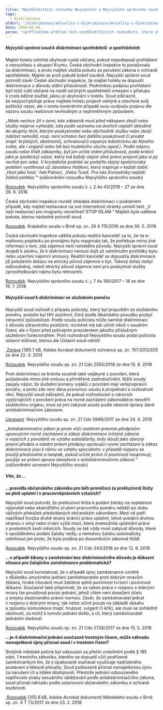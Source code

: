 ```yaml
---
title: "Nejdůležitější rozsudky Nejvyššího a Nejvyššího správního soudu v oblasti diskriminace"
tags:
  - Diskriminace
oldUrl: "/diskriminace/aktuality-z-diskriminace/aktuality-z-diskriminace-2019/nejdulezitejsi-rozsudky-nejvyssiho-a-nejvyssiho-spravniho-soudu-v-oblasti-diskriminace/"
date: 2019-01-04
perex: "<p>Přinášíme přehled těch nejdůležitějších rozhodnutí, která obě nejvyšší soudní instance vydaly v roce 2018. Pokud víte ještě o nějakém klíčovém rozsudku, kontaktujte nás. Rádi se o něm dozvíme.</p>"
---
```


<!-- imported from the old website -->

<h5>Nejvyšší správní soud k diskriminaci spotřebitelů  a spotřebitelek</h5> <p>Majitel hotelu odmítal ubytovat ruské občany, pokud nepodepsali prohlášení o nesouhlasu s okupací Krymu. Česká obchodní inspekce to považovala za diskriminaci, a proto majiteli uložila pokutu za porušení zákona o ochraně spotřebitele. Majitel se proti pokutě bránil soudně. Nejvyšší správní soud potvrdil závěr České obchodní inspekce, že majitel hotelu se dopustil diskriminace z důvodu státní příslušnosti. Podmínkou podpisu prohlášení byli totiž ruští občané na rozdíl od jiných spotřebitelů omezeni v přístupu k zcela běžné službě, jakou je ubytování v hotelu. Soud zdůraznil, že nezpochybňuje právo majitele hotelu projevit veřejně a otevřeně svůj politický názor, ale v tomto konkrétním případě svou svobodu projevu dle názoru soudu realizoval nevhodným a nepřiměřeným způsobem.</p> <p><i>„Nikdo nechce žít v zemi, kde zákazník musí před nákupem zboží nebo služby nejprve vyhledat, zda podle seznamu na dveřích nepatří aktuálně do skupiny těch, kterým poskytovatel nebo obchodník službu nebo zboží nabízet nehodlá, resp. není ochoten bez dalšího poskytovat či prodat (např. brýlatých, abstinentů, schvalovačů expanze katolicismu do Nového světa, ale i veganů nebo lidí bez hudebního sluchu apod.). Podle názoru soudu nelze třídit zákazníky, byť jen určité státní příslušnosti, podle kritérií jako je (politický) názor, který má každý stejně silné právo projevit jako si jej nechat pro sebe. V krystalické podobě se podařilo stejný společenský problém vystihnout už Jaroslavu Haškovi, který inspiruje v každé době: ‚Host jako host,‘ řekl Palivec, ‚třeba Turek. Pro nás živnostníky neplatí žádná politika.‘</i>“ (odůvodnění rozsudku Nejvyššího správního soudu)</p> <p><a title="Otevření do nového okna" href="http://www.nssoud.cz/files/SOUDNI_VYKON/2018/0043_2As__1800027_20180727101947_20180727142015_prevedeno.pdf" target="_blank">Rozsudek</a> <img alt="" src="https://www.ochrance.cz/typo3/ext/od_linkdesc/icons/external.gif" class="od_linkdesc_icon_external" /> Nejvyššího správního soudu č. j. 2 As 43/2018 – 27 ze dne 28. 6. 2018</p> <p>Česká obchodní inspekce rovněž shledala diskriminaci v podobném případě, kdy majitel restaurace na své internetové stránky umístil text: „V naší restauraci pro imigranty nevaříme!! STOP ISLAM.“ Majiteli byla udělena pokuta, kterou následně potvrdil soud. </p> <p><a title="Otevření do nového okna" href="http://www.nssoud.cz/files/EVIDENCNI_LIST/2016/29_A_115_2016_20180719151911_prevedeno.pdf" target="_blank">Rozsudek</a> <img alt="" src="https://www.ochrance.cz/typo3/ext/od_linkdesc/icons/external.gif" class="od_linkdesc_icon_external" /> Krajského soudu v Brně sp. zn. 29 A 115/2016 ze dne 30. 5. 2018</p> <p>Česká obchodní inspekce udělila pokutu realitní kanceláři za to, že na e-mailovou poptávku po pronájmu bytu reagovala tak, že potřebuje mimo jiné informaci o tom, zda zájemce není romského původu. Nejvyšší správní soud dospěl k závěru, že k diskriminaci nemusí dojít až odmítnutím prohlídky bytu nebo uzavření nájemní smlouvy. Realitní kancelář se dopustila diskriminace již položením dotazu na etnický původ zájemce o byt. Takový dotaz nebyl odůvodněný, neboť etnický původ zájemce není pro poskytnutí služby zprostředkování nájmu bytu relevantní.</p> <p><a title="Otevření do nového okna" href="http://www.nssoud.cz/files/SOUDNI_VYKON/2017/0190_7As__1700018_20180723155056_20180724140021_prevedeno.pdf" target="_blank">Rozsudek</a> <img alt="" src="https://www.ochrance.cz/typo3/ext/od_linkdesc/icons/external.gif" class="od_linkdesc_icon_external" /> Nejvyššího správního soudu č. j. 7 As 190/2017 – 18 ze dne 19. 7. 2018</p> <h5>Nejvyšší soud k diskriminaci ve služebním poměru </h5> <p>Nejvyšší soud rozhodl o případu policisty, který byl propuštěn ze služebního poměru, protože byl HIV pozitivní, čímž podle lékařského posudku pozbyl zdravotní způsobilosti. Podle soudu policista může namítat diskriminaci z důvodu zdravotního postižení, nicméně má tak učinit nikoli v soudním řízení, ale v řízení před policejním prezidentem jakožto příslušným služebním funkcionářem. Proti rozhodnutí Nejvyššího soudu podal policista ústavní stížnost, kterou ale Ústavní soud odmítl.</p> <p><a title="Otevření do nového okna" href="/uploads-import/ESO/157-2012-DIS-JSK_01.pdf" target="_blank"><img alt="" src="https://www.ochrance.cz/typo3/ext/od_linkdesc/icons/pdf.gif" class="od_linkdesc_icon" /> Zpráva</a> (385.7 kB, Adobe Acrobat dokument) ochránce sp. zn. 157/2012/DIS ze dne 22. 3. 2013</p> <p><a title="Otevření do nového okna" href="http://nsoud.cz/Judikatura/judikatura_ns.nsf/WebSearch/145915E82404BE71C125833100477F40?openDocument&amp;Highlight=0," target="_blank">Rozsudek</a> <img alt="" src="https://www.ochrance.cz/typo3/ext/od_linkdesc/icons/external.gif" class="od_linkdesc_icon_external" /> Nejvyššího soudu sp. zn. 21 Cdo 2550/2018 ze dne 15. 8. 2018</p> <p>Proti diskriminaci se bránila soudně také vojákyně z povolání, která požadovala mimo jiné omluvu a přiměřené zadostiučinění. Nižší soudy zaujaly názor, že služební poměry vojáků z povolání mají veřejnoprávní povahu, a proto zde není dána pravomoc soudu k projednání a rozhodnutí věci. Nejvyšší soud zdůraznil, že pokud rozhodování o nárocích vyplývajících z porušení práva na rovné zacházení zákonodárce nesvěřil služebnímu orgánu, musí se jimi zabývat soudy podle obecné úpravy dané antidiskriminačním zákonem.</p> <p><a title="Otevření do nového okna" href="http://www.nsoud.cz/Judikatura/judikatura_ns.nsf/WebSearch/51BA76E4527F7933C12582C5003144F3?openDocument&amp;Highlight=0," target="_blank">Usnesení</a> <img alt="" src="https://www.ochrance.cz/typo3/ext/od_linkdesc/icons/external.gif" class="od_linkdesc_icon_external" /> Nejvyššího soudu sp. zn. 21 Cdo 5948/2017 ze dne 24. 4. 2018</p> <p><i>„Antidiskriminační zákon je proto vůči ostatním právním předpisům upravujícím rovné zacházení a zákaz diskriminace (včetně zákona o vojácích z povolání) ve vztahu subsidiarity, tedy slouží jako obecný právní předpis a ostatní právní předpisy upravující rovné zacházení a zákaz diskriminace jsou k němu ve vztahu speciálním; v případě rozporu se použijí přednostně a naopak, pokud určité právo či povinnost neupravují, použije se právní úprava obsažená v antidiskriminačním zákoně.“</i> (odůvodnění usnesení Nejvyššího soudu)</p> <h5>Víte, že…</h5> <p><b>…pravidla občanského zákoníku pro běh promlčecí (a prekluzivní) lhůty se plně uplatní i v pracovněprávních vztazích?</b></p> <p>Nejvyšší soud potvrdil, že prekluzivní lhůta k podání žaloby na neplatnost výpovědi nebo okamžitého zrušení pracovního poměru neběží po dobu vážných překážek předvídaných občanským zákoníkem. Mezi ně patří například hrozba druhé strany bránící právo uplatnit, lstivé uvedení druhou stranou v omyl nebo trvání vyšší moci, která znemožnila uplatnění práva v posledních šesti měsících. Soudy se tak vždy musí zabývat důvody, které k opožděnému podání žaloby vedly, a nemohou žalobu automaticky odmítnout jen proto, že byla podána po dvouměsíční zákonné lhůtě. </p> <p><a title="Otevření do nového okna" href="http://www.nsoud.cz/Judikatura/judikatura_ns.nsf/WebSearch/8B9C03E047620438C12582F600267860?openDocument&amp;Highlight=0," target="_blank">Rozsudek</a> <img alt="" src="https://www.ochrance.cz/typo3/ext/od_linkdesc/icons/external.gif" class="od_linkdesc_icon_external" /> Nejvyššího soudu sp. zn. 21 Cdo 343/2018 ze dne 12. 6. 2018</p> <p><b>…v případě šikany v zaměstnání bez diskriminačního důvodu je důkazní situace pro žalujícího zaměstnance problematická?</b></p> <p>Nejvyšší soud konstatoval, že v případě újmy zaměstnance vzniklé v důsledku úmyslného jednání zaměstnavatele proti dobrým mravům (šikana, hrubé chování) musí žalobce splnit povinnost tvrzení i povinnost důkazní. Současně také připomněl, že za výkon práva v rozporu s dobrými mravy lze považovat pouze jednání, jehož cílem není dosažení účelu a smyslu sledovaného právní normou. Závěr, že zaměstnavatel jednal v rozporu s dobrými mravy, tak nelze učinit pouze na základě obsahu a způsobu komunikace (např. hrubost, vulgarit či křik), ale musí se zohlednit okolnosti, za nichž k tomuto jednání došlo, a cíl, který zaměstnavatel jednáním sledoval.</p> <p><a title="Otevření do nového okna" href="http://www.nsoud.cz/Judikatura/judikatura_ns.nsf/WebSearch/CE1CFCDD8E92BB85C12582D50048159D?openDocument&amp;Highlight=0," target="_blank">Rozsudek</a> <img alt="" src="https://www.ochrance.cz/typo3/ext/od_linkdesc/icons/external.gif" class="od_linkdesc_icon_external" /> Nejvyššího soudu sp. zn. 21 Cdo 2738/2017 ze dne 15. 5. 2018</p> <p><b>…je-li diskriminační jednání současně trestným činem, může náhradu nemajetkové újmy přiznat soud i v trestním řízení?</b></p> <p>Strážník městské policie byl odsouzen za přečin znásilnění podle § 185 odst. 1 trestního zákoníku, kterého se dopustil vůči podřízené zaměstnankyni tím, že ji opakovaně osahával využívaje nadřízeného postavení a tělesné převahy. Soud poškozené přiznal nemajetkovou újmu za narušení cti a lidské důstojnosti. Přestože jednání odsouzeného naplňovalo znaky sexuálního obtěžování podle antidiskriminačního zákona, soud přiznal náhradu podle ustanovení občanského zákoníku o ochraně osobnosti.</p> <p><a title="Otevření do nového okna" href="/uploads-import/ESO/4_T_73-2017_MS_Brno.pdf" target="_blank"><img alt="" src="https://www.ochrance.cz/typo3/ext/od_linkdesc/icons/pdf.gif" class="od_linkdesc_icon" /> Rozsudek</a> (355.8 kB, Adobe Acrobat dokument) Městského soudu v Brně sp. zn. 4 T 73/2017 ze dne 23. 2. 2018</p>
